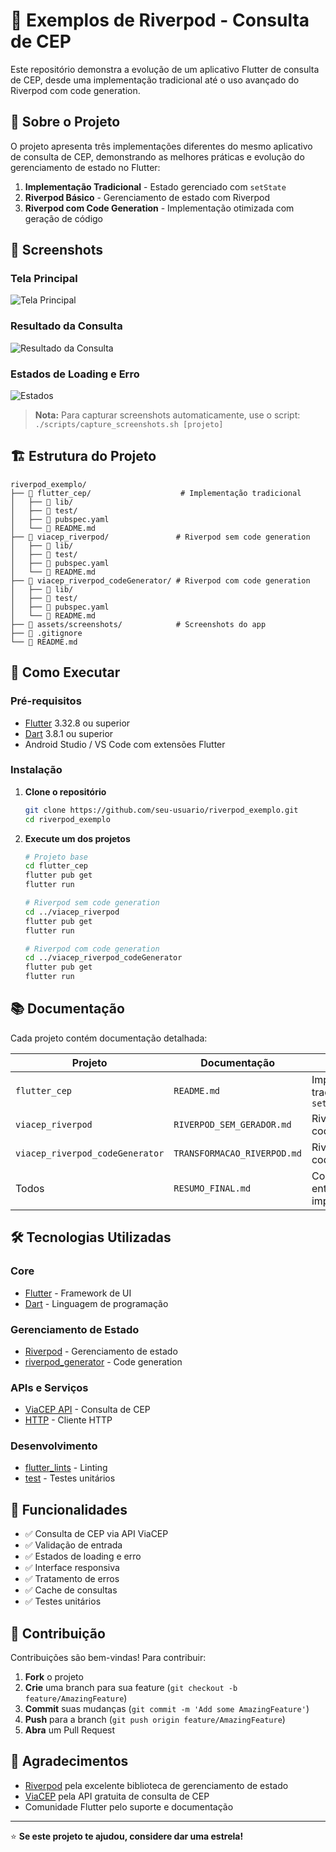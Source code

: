 # 📱 Exemplos de Riverpod - Consulta de CEP

Este repositório demonstra a evolução de um aplicativo Flutter de consulta de CEP, desde uma implementação tradicional até o uso avançado do Riverpod com code generation.

## 🎯 Sobre o Projeto

O projeto apresenta três implementações diferentes do mesmo aplicativo de consulta de CEP, demonstrando as melhores práticas e evolução do gerenciamento de estado no Flutter:

1. **Implementação Tradicional** - Estado gerenciado com `setState`
2. **Riverpod Básico** - Gerenciamento de estado com Riverpod
3. **Riverpod com Code Generation** - Implementação otimizada com geração de código

## 📸 Screenshots

### Tela Principal
![Tela Principal](assets/screenshots/main_screen.png)

### Resultado da Consulta
![Resultado da Consulta](assets/screenshots/result_screen.png)

### Estados de Loading e Erro
![Estados](assets/screenshots/states_screen.png)

> **Nota:** Para capturar screenshots automaticamente, use o script: `./scripts/capture_screenshots.sh [projeto]`

## 🏗️ Estrutura do Projeto

```
riverpod_exemplo/
├── 📁 flutter_cep/                    # Implementação tradicional
│   ├── 📁 lib/
│   ├── 📁 test/
│   ├── 📄 pubspec.yaml
│   └── 📄 README.md
├── 📁 viacep_riverpod/               # Riverpod sem code generation
│   ├── 📁 lib/
│   ├── 📁 test/
│   ├── 📄 pubspec.yaml
│   └── 📄 README.md
├── 📁 viacep_riverpod_codeGenerator/ # Riverpod com code generation
│   ├── 📁 lib/
│   ├── 📁 test/
│   ├── 📄 pubspec.yaml
│   └── 📄 README.md
├── 📁 assets/screenshots/            # Screenshots do app
├── 📄 .gitignore
└── 📄 README.md
```

## 🚀 Como Executar

### Pré-requisitos

- [Flutter](https://flutter.dev/docs/get-started/install) 3.32.8 ou superior
- [Dart](https://dart.dev/get-dart) 3.8.1 ou superior
- Android Studio / VS Code com extensões Flutter

### Instalação

1. **Clone o repositório**
   ```bash
   git clone https://github.com/seu-usuario/riverpod_exemplo.git
   cd riverpod_exemplo
   ```

2. **Execute um dos projetos**
   ```bash
   # Projeto base
   cd flutter_cep
   flutter pub get
   flutter run

   # Riverpod sem code generation
   cd ../viacep_riverpod
   flutter pub get
   flutter run

   # Riverpod com code generation
   cd ../viacep_riverpod_codeGenerator
   flutter pub get
   flutter run
   ```

## 📚 Documentação

Cada projeto contém documentação detalhada:

| Projeto | Documentação | Descrição |
|---------|--------------|-----------|
| `flutter_cep` | `README.md` | Implementação tradicional com `setState` |
| `viacep_riverpod` | `RIVERPOD_SEM_GERADOR.md` | Riverpod sem code generation |
| `viacep_riverpod_codeGenerator` | `TRANSFORMACAO_RIVERPOD.md` | Riverpod com code generation |
| Todos | `RESUMO_FINAL.md` | Comparativo entre as implementações |

## 🛠️ Tecnologias Utilizadas

### Core
- [Flutter](https://flutter.dev/) - Framework de UI
- [Dart](https://dart.dev/) - Linguagem de programação

### Gerenciamento de Estado
- [Riverpod](https://riverpod.dev/) - Gerenciamento de estado
- [riverpod_generator](https://pub.dev/packages/riverpod_generator) - Code generation

### APIs e Serviços
- [ViaCEP API](https://viacep.com.br/) - Consulta de CEP
- [HTTP](https://pub.dev/packages/http) - Cliente HTTP

### Desenvolvimento
- [flutter_lints](https://pub.dev/packages/flutter_lints) - Linting
- [test](https://pub.dev/packages/test) - Testes unitários


## 📱 Funcionalidades

- ✅ Consulta de CEP via API ViaCEP
- ✅ Validação de entrada
- ✅ Estados de loading e erro
- ✅ Interface responsiva
- ✅ Tratamento de erros
- ✅ Cache de consultas
- ✅ Testes unitários

## 🤝 Contribuição

Contribuições são bem-vindas! Para contribuir:

1. **Fork** o projeto
2. **Crie** uma branch para sua feature (`git checkout -b feature/AmazingFeature`)
3. **Commit** suas mudanças (`git commit -m 'Add some AmazingFeature'`)
4. **Push** para a branch (`git push origin feature/AmazingFeature`)
5. **Abra** um Pull Request





## 🙏 Agradecimentos

- [Riverpod](https://riverpod.dev/) pela excelente biblioteca de gerenciamento de estado
- [ViaCEP](https://viacep.com.br/) pela API gratuita de consulta de CEP
- Comunidade Flutter pelo suporte e documentação

---

⭐ **Se este projeto te ajudou, considere dar uma estrela!**
